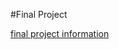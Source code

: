 #Final Project

[final project information](http://www.csie.ntu.edu.tw/~htlin/course/dsa15spring/project/project.pdf)


